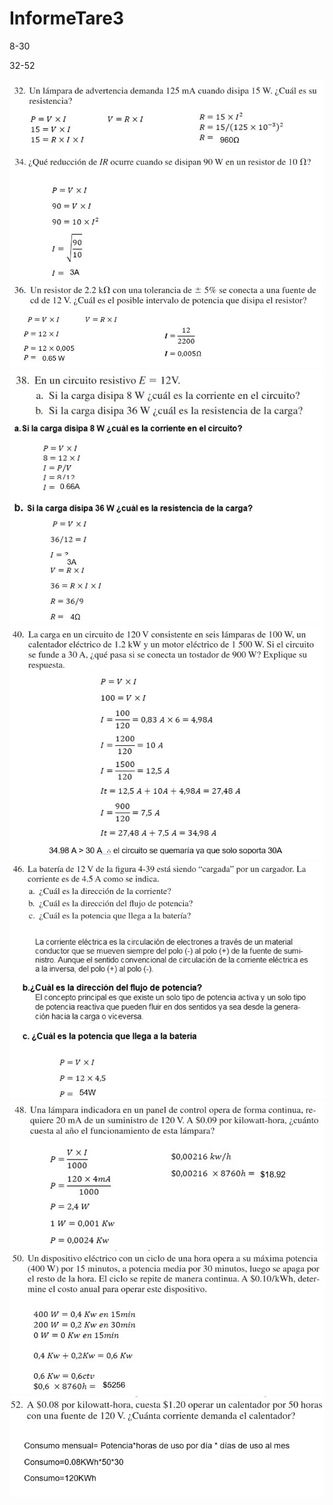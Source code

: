 # InformeTare3

8-30



32-52

<img src= Img/32.jpg>
<img src= Img/34.jpg>
<img src= Img/36.jpg>
<img src= Img/38.jpg>
<img src= Img/40.jpg>
<img src= Img/46.jpg>
<img src= Img/48.jpg>
<img src= Img/50.jpg>
<img src= Img/52.jpg>
